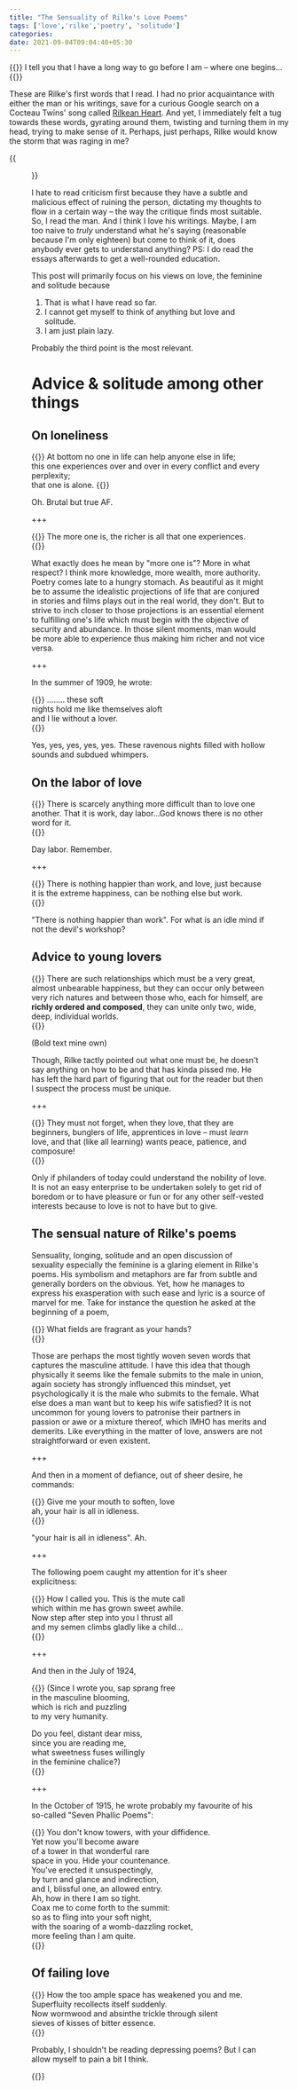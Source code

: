 ```yaml
---
title: "The Sensuality of Rilke's Love Poems"
tags: ['love','rilke','poetry', 'solitude']
categories: 
date: 2021-09-04T09:04:40+05:30
---
```


 {{<bq>}} I tell you that I have a long way to go before I am &ndash; where one begins...  {{</bq>}} 

These are Rilke's first words that I read. I had no prior acquaintance with either the man or his writings, save for a curious Google search on a Cocteau Twins' song called [Rilkean Heart][0]. And yet, I immediately felt a tug towards these words, gyrating around them, twisting and turning them in my head, trying to make sense of it. Perhaps, just perhaps, Rilke would know the storm that was raging in me?   

{{<figure src="/img/rilke/0.webp" caption="Rainer Maria Rilke (1875-1926), an Austrian poet and novelist">}}


I hate to read criticism first because they have a subtle and malicious effect of ruining the person, dictating my thoughts to flow in a certain way &ndash; the way the critique finds most suitable. So, I read the man. And I think I love his writings. Maybe, I am too naive to _truly_ understand what he's saying (reasonable because I'm only eighteen) but come to think of it, does anybody ever gets to understand anything? PS: I do read the essays afterwards to get a well-rounded education.    

This post will primarily focus on his views on love, the feminine and solitude because  

1. That is what I have read so far.   
2. I cannot get myself to think of anything but love and solitude.   
3. I am just plain lazy.   

Probably the third point is the most relevant.   

# Advice &amp; solitude among other things    

## On loneliness   

 {{<bq>}} At bottom no one in life can help anyone else in life;    
this one experiences over and over in every conflict and every perplexity;    
that one is alone.
{{</bq>}}   

Oh. Brutal but true AF.   

+++

 {{<bq>}} The more one is, the richer is all that one experiences.   
{{</bq>}}   


What exactly does he mean by "more one is"? More in what respect? I think more knowledge, more wealth, more authority. Poetry comes late to a hungry stomach. As beautiful as it might be to assume the idealistic projections of life that are conjured in stories and films plays out in the real world, they don't. But to strive to inch closer to those projections is an essential element to fulfilling one's life which must begin with the objective of security and abundance. In those silent moments, man would be more able to experience thus making him richer and not vice versa.    

+++ 

In the summer of 1909, he wrote:  

 {{<bq>}} ........ these soft   
nights hold me like themselves aloft   
and I lie without a lover.    
{{</bq>}}   


Yes, yes, yes, yes, yes. These ravenous nights filled with hollow sounds and subdued whimpers. 

## On the labor of love    

 {{<bq>}} There is scarcely anything more difficult than to love one another. That it is work, day labor...God knows there is no other word for it.    
 {{</bq>}}   

Day labor. Remember.  

+++  

{{<bq>}}  There is nothing happier than work, and love, just because it is the extreme happiness, can be nothing else but work.     
{{</bq>}}  

"There is nothing happier than work". For what is an idle mind if not the devil's workshop?  

## Advice to young lovers   

 {{<bq>}} There are such relationships which must be a very great, almost unbearable happiness, but they can occur only between very rich natures and between those who, each for himself, are **richly ordered and composed**, they can unite only two, wide, deep, individual worlds.    
 {{</bq>}}   

(Bold text mine own)   

Though, Rilke tactly pointed out what one must be, he doesn't say anything on how to be and that has kinda pissed me. He has left the hard part of figuring that out for the reader but then I suspect the process must be unique. 

+++  

 {{<bq>}} They must not forget, when they love, that they are beginners, bunglers of life, apprentices in love &ndash; must _learn_ love, and that (like all learning) wants peace, patience, and composure!   
 {{</bq>}}   

Only if philanders of today could understand the nobility of love. It is not an easy enterprise to be undertaken solely to get rid of boredom or to have pleasure or fun or for any other self-vested interests because to love is not to have but to give. 

## The sensual nature of Rilke's poems   

Sensuality, longing, solitude and an open discussion of sexuality especially the feminine is a glaring element in Rilke's poems. His symbolism and metaphors are far from subtle and generally borders on the obvious. Yet, how he manages to express his exasperation with such ease and lyric is a source of marvel for me. Take for instance the question he asked at the beginning of a poem,

 {{<bq>}} What fields are fragrant as your hands?   
 {{</bq>}}   

Those are perhaps the most tightly woven seven words that captures the masculine attitude. I have this idea that though physically it seems like the female submits to the male in union, again society has strongly influenced this mindset, yet psychologically it is the male who submits to the female. What else does a man want but to keep his wife satisfied? It is not uncommon for young lovers to patronise their partners in passion or awe or a mixture thereof, which IMHO has merits and demerits. Like everything in the matter of love, answers are not straightforward or even existent.   

+++

And then in a moment of defiance, out of sheer desire, he commands:  

 {{<bq>}} Give me your mouth to soften, love  
ah, your hair is all in idleness.   
{{</bq>}}   

"your hair is all in idleness". Ah. 

+++  

The following poem caught my attention for it's sheer explicitness:  

 {{<bq>}} How I called you. This is the mute call   
which within me has grown sweet awhile.   
Now step after step into you I thrust all   
and my semen climbs gladly like a child...    
{{</bq>}}   

+++  

And then in the July of 1924,   

 {{<bq>}} (Since I wrote you, sap sprang free   
in the masculine blooming,    
which is rich and puzzling   
to my very humanity.    

 Do you feel, distant dear miss,  
since you are reading me,   
what sweetness fuses willingly   
in the feminine chalice?)   
{{</bq>}}   

+++   

In the October of 1915, he wrote probably my favourite of his so-called "Seven Phallic Poems":  

 {{<bq>}} You don't know towers, with your diffidence.  
Yet now you'll become aware    
of a tower in that wonderful rare   
space in you. Hide your countenance.   
You've erected it unsuspectingly,   
by turn and glance and indirection,   
and I, blissful one, an allowed entry.    
Ah, how in there I am so tight.   
Coax me to come forth to the summit:   
so as to fling into your soft night,   
with the soaring of a womb-dazzling rocket,   
more feeling than I am quite.    
{{</bq>}}   

## Of failing love   

 {{<bq>}} How the too ample space has weakened you and me.   
Superfluity recollects itself suddenly.   
Now wormwood and absinthe trickle through silent   
sieves of kisses of bitter essence.   
{{</bq>}}   

Probably, I shouldn't be reading depressing poems? But I can allow myself to pain a bit I think.  

{{<spotify type="track" id="1oNfCMHwcVQtQPwpBqj49O">}}

[0]: https://www.youtube.com/watch?v=lkvmjniEW0E

